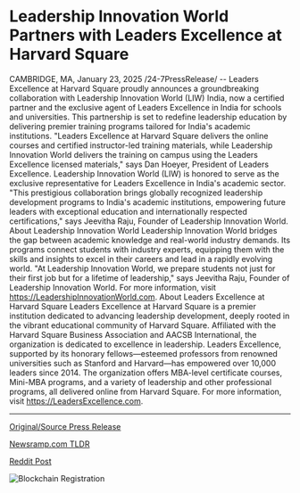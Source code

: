 # Leadership Innovation World Partners with Leaders Excellence at Harvard Square

CAMBRIDGE, MA, January 23, 2025 /24-7PressRelease/ -- Leaders Excellence at Harvard Square proudly announces a groundbreaking collaboration with Leadership Innovation World (LIW) India, now a certified partner and the exclusive agent of Leaders Excellence in India for schools and universities.  This partnership is set to redefine leadership education by delivering premier training programs tailored for India's academic institutions.  "Leaders Excellence at Harvard Square delivers the online courses and certified instructor-led training materials, while Leadership Innovation World delivers the training on campus using the Leaders Excellence licensed materials," says Dan Hoeyer, President of Leaders Excellence.  Leadership Innovation World (LIW) is honored to serve as the exclusive representative for Leaders Excellence in India's academic sector.  "This prestigious collaboration brings globally recognized leadership development programs to India's academic institutions, empowering future leaders with exceptional education and internationally respected certifications," says Jeevitha Raju, Founder of Leadership Innovation World.  About Leadership Innovation World  Leadership Innovation World bridges the gap between academic knowledge and real-world industry demands. Its programs connect students with industry experts, equipping them with the skills and insights to excel in their careers and lead in a rapidly evolving world.  "At Leadership Innovation World, we prepare students not just for their first job but for a lifetime of leadership," says Jeevitha Raju, Founder of Leadership Innovation World.  For more information, visit https://LeadershipInnovationWorld.com.  About Leaders Excellence at Harvard Square  Leaders Excellence at Harvard Square is a premier institution dedicated to advancing leadership development, deeply rooted in the vibrant educational community of Harvard Square. Affiliated with the Harvard Square Business Association and AACSB International, the organization is dedicated to excellence in leadership.  Leaders Excellence, supported by its honorary fellows—esteemed professors from renowned universities such as Stanford and Harvard—has empowered over 10,000 leaders since 2014. The organization offers MBA-level certificate courses, Mini-MBA programs, and a variety of leadership and other professional programs, all delivered online from Harvard Square.  For more information, visit https://LeadersExcellence.com. 

---

[Original/Source Press Release](https://www.24-7pressrelease.com/press-release/518525/leadership-innovation-world-partners-with-leaders-excellence-at-harvard-square)
                    

[Newsramp.com TLDR](https://newsramp.com/curated-news/leaders-excellence-at-harvard-square-collaborates-with-leadership-innovation-world-to-redefine-leadership-education-in-india/1f708520f1ba916c5c4e0b9f59838828) 

 



[Reddit Post](https://www.reddit.com/r/Leadership_Management/comments/1i7yqc8/leaders_excellence_at_harvard_square_collaborates/) 



![Blockchain Registration](https://cdn.newsramp.app/24-7PressRelease/qrcode/251/23/coolXUGz.webp)